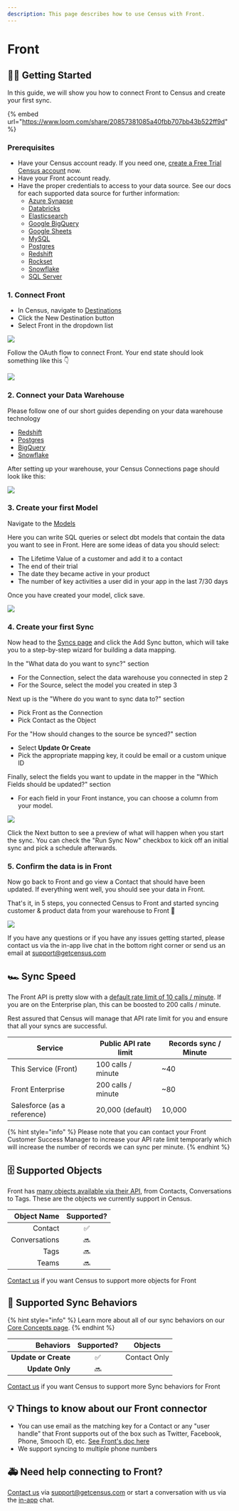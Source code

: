 ```yaml
---
description: This page describes how to use Census with Front.
---
```


# Front

## 🏃‍♀️ Getting Started

In this guide, we will show you how to connect Front to Census and create your first sync.

{% embed url="https://www.loom.com/share/20857381085a40fbb707bb43b522ff9d" %}

### Prerequisites

* Have your Census account ready. If you need one, [create a Free Trial Census account](https://app.getcensus.com/) now.
* Have your Front account ready.
* Have the proper credentials to access to your data source. See our docs for each supported data source for further information:
  * [Azure Synapse](../sources/azure-synapse.md)
  * [Databricks](https://docs.getcensus.com/sources/databricks)
  * [Elasticsearch](https://docs.getcensus.com/sources/elasticsearch)
  * [Google BigQuery](https://docs.getcensus.com/sources/google-bigquery)
  * [Google Sheets](https://docs.getcensus.com/sources/google-sheets)
  * [MySQL](https://docs.getcensus.com/sources/mysql)
  * [Postgres](https://docs.getcensus.com/sources/postgres)
  * [Redshift](https://docs.getcensus.com/sources/redshift)
  * [Rockset](https://docs.getcensus.com/sources/rockset)
  * [Snowflake](https://docs.getcensus.com/sources/snowflake)
  * [SQL Server](https://docs.getcensus.com/sources/sql-server)

### 1. Connect Front

* In Census, navigate to [Destinations](https://app.getcensus.com/destinations)
* Click the New Destination button
* Select Front in the dropdown list

![](../.gitbook/assets/front\_step1.png)

Follow the OAuth flow to connect Front. Your end state should look something like this 👇

![](../.gitbook/assets/front\_step2.png)

### 2. Connect your Data Warehouse

Please follow one of our short guides depending on your data warehouse technology

* [Redshift](https://help.getcensus.com/article/10-configuring-redshift-postgresql-access)
* [Postgres](https://help.getcensus.com/article/10-configuring-redshift-postgresql-access)
* [BigQuery](https://help.getcensus.com/article/21-configuring-bigquery-access)
* [Snowflake](https://help.getcensus.com/article/8-configuring-snowflake-access)

After setting up your warehouse, your Census Connections page should look like this:

![](../.gitbook/assets/front\_step3.png)

### 3. Create your first Model

Navigate to the [Models](https://app.getcensus.com/models)

Here you can write SQL queries or select dbt models that contain the data you want to see in Front. Here are some ideas of data you should select:

* The Lifetime Value of a customer and add it to a contact
* The end of their trial
* The date they became active in your product
* The number of key activities a user did in your app in the last 7/30 days

Once you have created your model, click save.&#x20;

![](../.gitbook/assets/front\_step4.png)

### 4. Create your first Sync

Now head to the [Syncs page](https://app.getcensus.com/syncs) and click the Add Sync button, which will take you to a step-by-step wizard for building a data mapping.

In the "What data do you want to sync?" section

* For the Connection, select the data warehouse you connected in step 2
* For the Source, select the model you created in step 3

Next up is the "Where do you want to sync data to?" section

* Pick Front as the Connection
* Pick Contact as the Object

For the "How should changes to the source be synced?" section&#x20;

* Select **Update Or Create**
* Pick the appropriate mapping key, it could be email or a custom unique ID

Finally, select the fields you want to update in the mapper in the "Which Fields should be updated?" section

* For each field in your Front instance, you can choose a column from your model.

![](../.gitbook/assets/front\_step5.png)

Click the Next button to see a preview of what will happen when you start the sync. You can check the "Run Sync Now" checkbox to kick off an initial sync and pick a schedule afterwards.

### 5. Confirm the data is in Front

Now go back to Front and go view a Contact that should have been updated. If everything went well, you should see your data in Front.

That's it, in 5 steps, you connected Census to Front and started syncing customer & product data from your warehouse to Front 🎉

![](../.gitbook/assets/front\_step6.png)

If you have any questions or if you have any issues getting started, please contact us via the in-app live chat in the bottom right corner or send us an email at support@getcensus.com

## 🏎 Sync Speed

The Front API is pretty slow with a [default rate limit of 10 calls / minute](https://dev.frontapp.com/docs/core-api-getting-started#limitations). If you are on the Enterprise plan, this can be boosted to 200 calls / minute.&#x20;

Rest assured that Census will manage that API rate limit for you and ensure that all your syncs are successful.&#x20;

| **Service**                 | Public API rate limit | **Records sync / Minute** |
| --------------------------- | --------------------- | ------------------------- |
| This Service (Front)        | 100 calls / minute    | \~40                      |
| Front Enterprise            | 200 calls / minute    | \~80                      |
| Salesforce (as a reference) | 20,000 (default)      | 10,000                    |

{% hint style="info" %}
Please note that you can contact your Front Customer Success Manager to increase your API rate limit temporarly which will increase the number of records we can sync per minute.
{% endhint %}

## 🗄️ Supported Objects

Front has [many objects available via their API](https://dev.frontapp.com/reference/introduction), from Contacts, Conversations to Tags.  These are the objects we currently support in Census.

| **Object Name** | **Supported?** |
| --------------: | :------------: |
|         Contact |        ✅       |
|   Conversations |       🔜       |
|            Tags |       🔜       |
|           Teams |       🔜       |

[Contact us](mailto:support@getcensus.com) if you want Census to support more objects for Front

## 🔄 Supported Sync Behaviors

{% hint style="info" %}
Learn more about all of our sync behaviors on our [Core Concepts page](../basics/core-concept/#the-different-sync-behaviors).
{% endhint %}

|        **Behaviors** | **Supported?** | **Objects** |
| -------------------: | :------------: | :----------: |
| **Update or Create** |        ✅       | Contact Only |
|      **Update Only** |       🔜       |              |

[Contact us](mailto:support@getcensus.com) if you want Census to support more Sync behaviors for Front

## 💡  Things to know about our Front connector

* You can use email as the matching key for a Contact or any "user handle" that Front supports out of the box such as Twitter, Facebook, Phone, Smooch ID, etc. [See Front's doc here](https://dev.frontapp.com/reference/contacts)
* We support syncing to multiple phone numbers

## 🚑 Need help connecting to Front?

[Contact us](mailto:support@getcensus.com) via support@getcensus.com or start a conversation with us via the [in-app](https://app.getcensus.com) chat.
